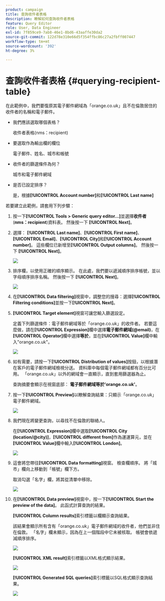 ```yaml
---
product: campaign
title: 查詢收件者表格
description: 瞭解如何查詢收件者表格
feature: Query Editor
role: User, Data Engineer
exl-id: 7f859ce9-7ab8-46e1-8bd6-43aaffe30da2
source-git-commit: 122d78e310e66d5f354ffbc86c27a2fbff007447
workflow-type: tm+mt
source-wordcount: '392'
ht-degree: 3%

---
```


# 查詢收件者表格 {#querying-recipient-table}



在此範例中，我們要復原其電子郵件網域為「orange.co.uk」且不在倫敦居住的收件者的名稱和電子郵件。

* 我們應該選取哪個表格？

  收件者表格(nms：recipient)

* 要選取作為輸出欄的欄位

  電子郵件、姓名、城市和帳號

* 收件者的篩選條件為何？

  城市和電子郵件網域

* 是否已設定排序？

  是，根據&#x200B;**[!UICONTROL Account number]**&#x200B;和&#x200B;**[!UICONTROL Last name]**

若要建立此範例，請套用下列步驟：

1. 按一下&#x200B;**[!UICONTROL Tools > Generic query editor...]**&#x200B;並選擇&#x200B;**收件者** (**nms：recipient**)資料表。 然後按一下 **[!UICONTROL Next]**。
1. 選擇： **[!UICONTROL Last name]**、**[!UICONTROL First name]**、**[!UICONTROL Email]**、**[!UICONTROL City]**&#x200B;和&#x200B;**[!UICONTROL Account number]**。 這些欄位已新增至&#x200B;**[!UICONTROL Output columns]**。 然後按一下 **[!UICONTROL Next]**。

   ![](assets/query_editor_03.png)

1. 排序欄，以使用正確的順序顯示。 在此處，我們要以遞減順序排序帳號，並以字母順序排序名稱。 然後按一下 **[!UICONTROL Next]**。

   ![](assets/query_editor_04.png)

1. 在&#x200B;**[!UICONTROL Data filtering]**&#x200B;視窗中，調整您的搜尋：選擇&#x200B;**[!UICONTROL Filtering conditions]**&#x200B;並按一下&#x200B;**[!UICONTROL Next]**。
1. **[!UICONTROL Target element]**&#x200B;視窗可讓您輸入篩選設定。

   定義下列篩選條件：電子郵件網域等於「orange.co.uk」的收件者。 若要這麼做，請在&#x200B;**[!UICONTROL Expression]**&#x200B;欄中選擇&#x200B;**電子郵件網域(@email)**，在&#x200B;**[!UICONTROL Operator]**&#x200B;欄中選擇&#x200B;**等於**，並在&#x200B;**[!UICONTROL Value]**&#x200B;欄中輸入&quot;orange.co.uk&quot;。

   ![](assets/query_editor_05.png)

1. 如有需要，請按一下&#x200B;**[!UICONTROL Distribution of values]**&#x200B;按鈕，以根據潛在客戶的電子郵件網域檢視分送。 資料庫中每個電子郵件網域都有百分比可用。 「orange.co.uk」以外的網域會一直顯示，直到套用篩選器為止。

   查詢摘要會顯示在視窗底部： **電子郵件網域等於&#39;orange.co.uk&#39;**。

1. 按一下&#x200B;**[!UICONTROL Preview]**&#x200B;以瞭解查詢結果：只顯示「orange.co.uk」電子郵件網域。

   ![](assets/query_editor_nveau_17.png)

1. 我們現在將變更查詢，以尋找不在倫敦的聯絡人。

   在&#x200B;**[!UICONTROL Expression]**&#x200B;欄中選取&#x200B;**[!UICONTROL City (location/@city)]**，**[!UICONTROL different from]**&#x200B;作為運運算元，並在&#x200B;**[!UICONTROL Value]**&#x200B;欄中輸入&#x200B;**[!UICONTROL London]**。

   ![](assets/query_editor_08.png)

1. 這會將您帶往&#x200B;**[!UICONTROL Data formatting]**&#x200B;視窗。 檢查欄順序。 將「城市」欄向上移動到「帳號」欄下方。

   取消勾選「名字」欄，將其從清單中移除。

   ![](assets/query_editor_nveau_15.png)

1. 在&#x200B;**[!UICONTROL Data preview]**&#x200B;視窗中，按一下&#x200B;**[!UICONTROL Start the preview of the data]**。 此函式計算查詢的結果。

   **[!UICONTROL Column results]**&#x200B;索引標籤以欄顯示查詢結果。

   該結果會顯示所有含有「orange.co.uk」電子郵件網域的收件者，他們並非住在倫敦。 「名字」欄未顯示，因為在上一個階段中它未被核取。 帳號會依遞減順序排序。

   ![](assets/query_editor_nveau_12.png)

   **[!UICONTROL XML result]**&#x200B;索引標籤以XML格式顯示結果。

   ![](assets/query_editor_nveau_13.png)

   **[!UICONTROL Generated SQL queries]**&#x200B;索引標籤以SQL格式顯示查詢結果。

   ![](assets/query_editor_nveau_14.png)
